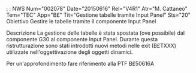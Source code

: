  :  : NWS Num="002078" Date="20150616" Rel="V4R1" Atr="M. Cattaneo" Tem="TEC" App="B£" Tit="Gestione tabelle tramite Input Panel" Sts="20"
Obiettivo
Gestire le tabelle tramite il componente Input Panel

Descrizione
La gestione delle tabelle è stata spostata (ove possibile) dal componente G30 al componente Input Panel.
Durante questa ristrutturazione sono stati introdotti nuovi metodi nelle exit (B£TXXX) utilizzate nell'oggettivazione degli oggetti dinamici.

Per un'approfondimento fare riferimento alla PTF B£50616A
